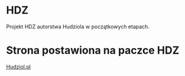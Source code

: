 # HDZ
Projekt HDZ autorstwa Hudziola w początkowych etapach.
<h1>Strona postawiona na paczce HDZ</h1>
<a href="https://hudziol.pl">Hudziol.pl</a>
